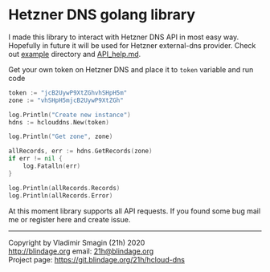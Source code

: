 # Hetzner DNS golang library

I made this library to interact with Hetzner DNS API in most easy way. Hopefully in future it will be used for Hetzner external-dns provider. Check out [example](example) directory and [API_help.md](API_help.md).

Get your own token on Hetzner DNS and place it to `token` variable and run code

```go
token := "jcB2UywP9XtZGhvhSHpH5m"
zone := "vhSHpH5mjcB2UywP9XtZGh"

log.Println("Create new instance")
hdns := hclouddns.New(token)

log.Println("Get zone", zone)

allRecords, err := hdns.GetRecords(zone)
if err != nil {
	log.Fatalln(err)
}

log.Println(allRecords.Records)
log.Println(allRecords.Error)
```

At this moment library supports all API requests. If you found some bug mail me or register here and create issue.

---
Copyright by Vladimir Smagin (21h) 2020  
http://blindage.org email: 21h@blindage.org  
Project page: https://git.blindage.org/21h/hcloud-dns  